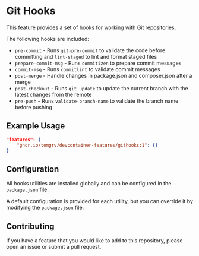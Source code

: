<!-- @format -->

# Git Hooks

This feature provides a set of hooks for working with Git repositories.

The following hooks are included:

-   `pre-commit` - Runs `git-pre-commit` to validate the code before committing and `lint-staged` to lint and format staged files
-   `prepare-commit-msg` - Runs `commitizen` to prepare commit messages
-   `commit-msg` - Runs `commitlint` to validate commit messages
-   `post-merge` - Handle changes in package.json and composer.json after a merge
-   `post-checkout` - Runs `git update` to update the current branch with the latest changes from the remote
-   `pre-push` - Runs `validate-branch-name` to validate the branch name before pushing

## Example Usage

```json
"features": {
    "ghcr.io/tomgrv/devcontainer-features/githooks:1": {}
}
```

## Configuration

All hooks utilities are installed globally and can be configured in the `package.json` file.

A default configuration is provided for each utility, but you can override it by modifying the `package.json` file.

## Contributing

If you have a feature that you would like to add to this repository, please open an issue or submit a pull request.
